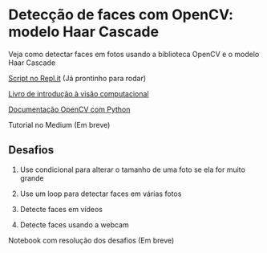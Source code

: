 # Detecção de faces com OpenCV: modelo Haar Cascade

Veja como detectar faces em fotos usando a biblioteca OpenCV e o modelo Haar Cascade

[Script no Repl.it](https://repl.it/@Patotricks15/DeteccaofacesHaarcascade-Rapydinhas-01#main.py) (Já prontinho para rodar)

[Livro de introdução à visão computacional](https://github.com/Patotricks15/Rapydinhas/blob/main/Detec%C3%A7%C3%A3o%20de%20faces%20(OpenCV%20%2B%20Haar%20Cascade)/Livro-Introdu%C3%A7%C3%A3o-a-Vis%C3%A3o-Computacional-com-Python-e-OpenCV-3.pdf)

[Documentação OpenCV com Python](https://github.com/Patotricks15/Rapydinhas/blob/main/Detec%C3%A7%C3%A3o%20de%20faces%20(OpenCV%20%2B%20Haar%20Cascade)/opencv-python-tutroals-readthedocs-io-en-latest.pdf)

Tutorial no Medium (Em breve)

## Desafios

1. Use condicional para alterar o tamanho de uma foto se ela for muito grande

2. Use um loop para detectar faces em várias fotos

3. Detecte faces em vídeos

4. Detecte faces usando a webcam

Notebook com resolução dos desafios (Em breve)
